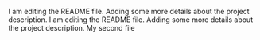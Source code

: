 I am editing the README file. Adding some more details about the project description.
I am editing the README file. Adding some more details about the project description.
My second file
